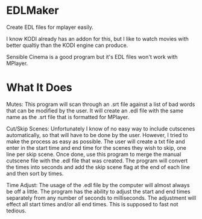 # EDLMaker
Create EDL files for mplayer easily.

I know KODI already has an addon for this, but I like to watch movies with better qualtiy than the KODI engine can produce.

Sensible Cinema is a good program but it's EDL files won't work with MPlayer. 

# What It Does
Mutes:
This program will scan through an .srt file against a list of bad words that can be modified by the user. It will create an .edl file with the same name as the .srt file that is formatted for MPlayer. 

Cut/Skip Scenes:
Unfortunately I know of no easy way to include cutscenes automatically, so that will have to be done by the user. However, I tried to make the process as easy as possible. The user will create a txt file and enter in the start time and end time for the scenes they wish to skip, one line per skip scene. Once done, use this program to merge the manual cutscene file with the .edl file that was created. The program will convert the times into seconds and add the skip scene flag at the end of each line and then sort by times.

Time Adjust:
The usage of the .edl file by the computer will almost always be off a little. The program has the ability to adjust the start and end times separately from any number of seconds to milliseconds. The adjustment will effect all start times and/or all end times. This is supposed to fast not tedious.
